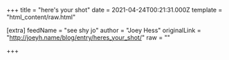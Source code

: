 
+++
title = "here's your shot"
date = 2021-04-24T00:21:31.000Z
template = "html_content/raw.html"

[extra]
feedName = "see shy jo"
author = "Joey Hess"
originalLink = "http://joeyh.name/blog/entry/heres_your_shot/"
raw = ""

+++

